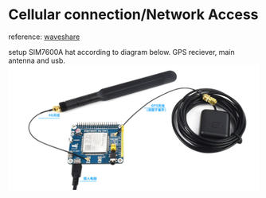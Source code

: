 # Cellular connection/Network Access

reference: [waveshare](https://www.waveshare.com/wiki/SIM7600E-H_4G_HAT)


setup SIM7600A hat according to diagram below. GPS reciever, main antenna and usb.
![SIM7600A hat setup](SIM7600A.png)

